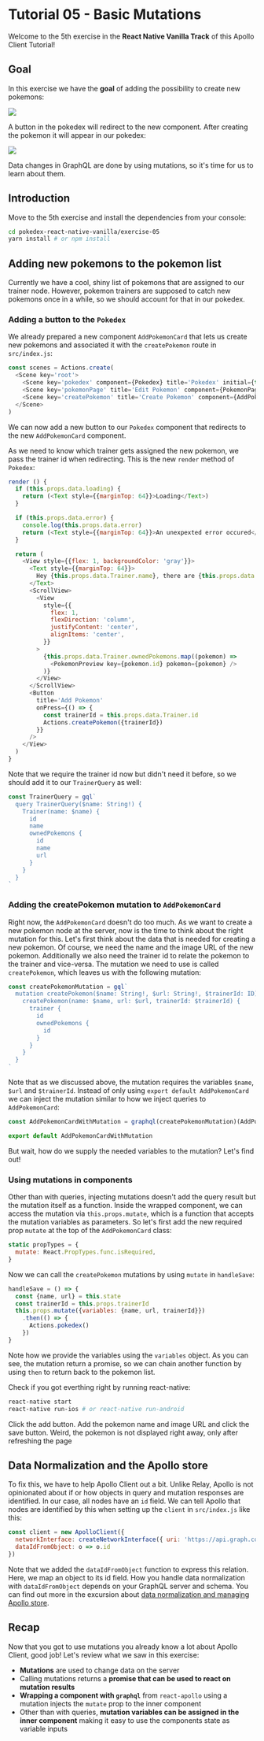 # Tutorial 05 - Basic Mutations

Welcome to the 5th exercise in the **React Native Vanilla Track** of this Apollo Client Tutorial!

## Goal

In this exercise we have the **goal** of adding the possibility to create new pokemons:

![](../images/rnv-exercise-05-addpokemon.png)

A button in the pokedex will redirect to the new component. After creating the pokemon it will appear in our pokedex:

![](../images/rnv-exercise-05-pokedex.png)

Data changes in GraphQL are done by using mutations, so it's time for us to learn about them.

## Introduction

Move to the 5th exercise and install the dependencies from your console:

```sh
cd pokedex-react-native-vanilla/exercise-05
yarn install # or npm install
```

## Adding new pokemons to the pokemon list

Currently we have a cool, shiny list of pokemons that are assigned to our trainer node. However, pokemon trainers are supposed to catch new pokemons once in a while, so we should account for that in our pokedex.

### Adding a button to the `Pokedex`

We already prepared a new component `AddPokemonCard` that lets us create new pokemons and associated it with the `createPokemon` route in `src/index.js`:

```js
const scenes = Actions.create(
  <Scene key='root'>
    <Scene key='pokedex' component={Pokedex} title='Pokedex' initial={true} type={ActionConst.RESET} />
    <Scene key='pokemonPage' title='Edit Pokemon' component={PokemonPage} type={ActionConst.PUSH} />
    <Scene key='createPokemon' title='Create Pokemon' component={AddPokemonCard} type={ActionConst.PUSH} />
  </Scene>
)
```

We can now add a new button to our `Pokedex` component that redirects to the new `AddPokemonCard` component.

As we need to know which trainer gets assigned the new pokemon, we pass the trainer id when redirecting. This is the new `render` method of `Pokedex`:

```js@src/components/Pokedex.js
render () {
  if (this.props.data.loading) {
    return (<Text style={{marginTop: 64}}>Loading</Text>)
  }

  if (this.props.data.error) {
    console.log(this.props.data.error)
    return (<Text style={{marginTop: 64}}>An unexpexted error occured</Text>)
  }

  return (
    <View style={{flex: 1, backgroundColor: 'gray'}}>
      <Text style={{marginTop: 64}}>
        Hey {this.props.data.Trainer.name}, there are {this.props.data.Trainer.ownedPokemons.length} Pokemons in your pokedex
      </Text>
      <ScrollView>
        <View
          style={{
            flex: 1,
            flexDirection: 'column',
            justifyContent: 'center',
            alignItems: 'center',
          }}
        >
          {this.props.data.Trainer.ownedPokemons.map((pokemon) =>
            <PokemonPreview key={pokemon.id} pokemon={pokemon} />
          )}
        </View>
      </ScrollView>
      <Button
        title='Add Pokemon'
        onPress={() => {
          const trainerId = this.props.data.Trainer.id
          Actions.createPokemon({trainerId})
        }}
      />
    </View>
  )
}
```

Note that we require the trainer id now but didn't need it before, so we should add it to our `TrainerQuery` as well:

```js@src/components/Pokedex.js
const TrainerQuery = gql`
  query TrainerQuery($name: String!) {
    Trainer(name: $name) {
      id
      name
      ownedPokemons {
        id
        name
        url
      }
    }
  }
`
```

### Adding the createPokemon mutation to `AddPokemonCard`

Right now, the `AddPokemonCard` doesn't do too much. As we want to create a new pokemon node at the server, now is the time to think about the right mutation for this. Let's first think about the data that is needed for creating a new pokemon. Of course, we need the name and the image URL of the new pokemon. Additionally we also need the trainer id to relate the pokemon to the trainer and vice-versa. The mutation we need to use is called `createPokemon`, which leaves us with the following mutation:

```js@src/components/AddPokemonCard.js
const createPokemonMutation = gql`
  mutation createPokemon($name: String!, $url: String!, $trainerId: ID) {
    createPokemon(name: $name, url: $url, trainerId: $trainerId) {
      trainer {
        id
        ownedPokemons {
          id
        }
      }
    }
  }
`
```

Note that as we discussed above, the mutation requires the variables `$name`, `$url` and `$trainerId`. Instead of only using `export default AddPokemonCard` we can inject the mutation similar to how we inject queries to `AddPokemonCard`:

```js@src/components/AddPokemonCard.js
const AddPokemonCardWithMutation = graphql(createPokemonMutation)(AddPokemonCard)

export default AddPokemonCardWithMutation
```

But wait, how do we supply the needed variables to the mutation? Let's find out!

### Using mutations in components

Other than with queries, injecting mutations doesn't add the query result but the mutation itself as a function. Inside the wrapped component, we can access the mutation via `this.props.mutate`, which is a function that accepts the mutation variables as parameters. So let's first add the new required prop `mutate` at the top of the `AddPokemonCard` class:

```js@src/components/AddPokemonCard.js
static propTypes = {
  mutate: React.PropTypes.func.isRequired,
}
```

Now we can call the `createPokemon` mutations by using `mutate` in `handleSave`:

```js@src/components/AddPokemonCard.js
handleSave = () => {
  const {name, url} = this.state
  const trainerId = this.props.trainerId
  this.props.mutate({variables: {name, url, trainerId}})
    .then(() => {
      Actions.pokedex()
    })
}
```

Note how we provide the variables using the `variables` object. As you can see, the mutation return a promise, so we can chain another function by using `then` to return back to the pokemon list.

Check if you got everthing right by running react-native:

```sh
react-native start
react-native run-ios # or react-native run-android
```


Click the add button. Add the pokemon name and image URL and click the save button. Weird, the pokemon is not displayed right away, only after refreshing the page

## Data Normalization and the Apollo store

To fix this, we have to help Apollo Client out a bit. Unlike Relay, Apollo is not opinionated about if or how objects in query and mutation responses are identified. In our case, all nodes have an `id` field. We can tell Apollo that nodes are identified by this when setting up the `client` in `src/index.js` like this:

```js@src/index.js
const client = new ApolloClient({
  networkInterface: createNetworkInterface({ uri: 'https://api.graph.cool/simple/v1/__PROJECT_ID__'}),
  dataIdFromObject: o => o.id
})
```

Note that we added the `dataIdFromObject` function to express this relation. Here, we map an object to its id field. How you handle data normalization with `dataIdFromObject` depends on your GraphQL server and schema. You can find out more in the excursion about [data normalization and managing Apollo store](/excursions/excursion-02).

## Recap

Now that you got to use mutations you already know a lot about Apollo Client, good job! Let's review what we saw in this exercise:

* **Mutations** are used to change data on the server
* Calling mutations returns a **promise that can be used to react on mutation results**
* **Wrapping a component with `graphql`** from `react-apollo` using a mutation injects the `mutate` prop to the inner component
* Other than with queries, **mutation variables can be assigned in the inner component** making it easy to use the components state as variable inputs
